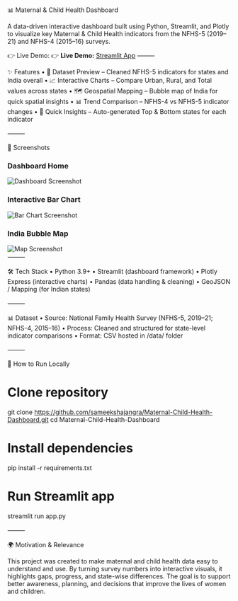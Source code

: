 📊 Maternal & Child Health Dashboard

A data-driven interactive dashboard built using Python, Streamlit, and Plotly to visualize key Maternal & Child Health indicators from the NFHS-5 (2019–21) and NFHS-4 (2015–16) surveys.

👉 Live Demo: 👉 **Live Demo:** [Streamlit App](https://maternal-child-health-dashboard-4appugn5fq9hjg4jzmlkwhk.streamlit.app/)
⸻

✨ Features
	•	📂 Dataset Preview – Cleaned NFHS-5 indicators for states and India overall
	•	📈 Interactive Charts – Compare Urban, Rural, and Total values across states
	•	🗺️ Geospatial Mapping – Bubble map of India for quick spatial insights
	•	📊 Trend Comparison – NFHS-4 vs NFHS-5 indicator changes
	•	📌 Quick Insights – Auto-generated Top & Bottom states for each indicator
 
⸻

📸 Screenshots
### Dashboard Home  
![Dashboard Screenshot](https://github.com/user-attachments/assets/0f95c674-1a53-4956-a6dd-231b2bfc0d2e)  

### Interactive Bar Chart  
![Bar Chart Screenshot](https://github.com/user-attachments/assets/a8ab748d-12d2-4b6f-9aca-867cb1091c5e)  

### India Bubble Map  
![Map Screenshot](https://github.com/user-attachments/assets/a70201db-091b-450f-ad23-0685ccc5792a)  
⸻

🛠️ Tech Stack
	•	Python 3.9+
	•	Streamlit (dashboard framework)
	•	Plotly Express (interactive charts)
	•	Pandas (data handling & cleaning)
	•	GeoJSON / Mapping (for Indian states)

⸻

📊 Dataset
	•	Source: National Family Health Survey (NFHS-5, 2019–21; NFHS-4, 2015–16)
	•	Process: Cleaned and structured for state-level indicator comparisons
	•	Format: CSV hosted in /data/ folder

⸻

🚀 How to Run Locally
# Clone repository
git clone https://github.com/sameekshajangra/Maternal-Child-Health-Dashboard.git
cd Maternal-Child-Health-Dashboard

# Install dependencies
pip install -r requirements.txt

# Run Streamlit app
streamlit run app.py


⸻

🌍 Motivation & Relevance

This project was created to make maternal and child health data easy to understand and use. By turning survey numbers into interactive visuals, it highlights gaps, progress, and state-wise differences. The goal is to support better awareness, planning, and decisions that improve the lives of women and children.
